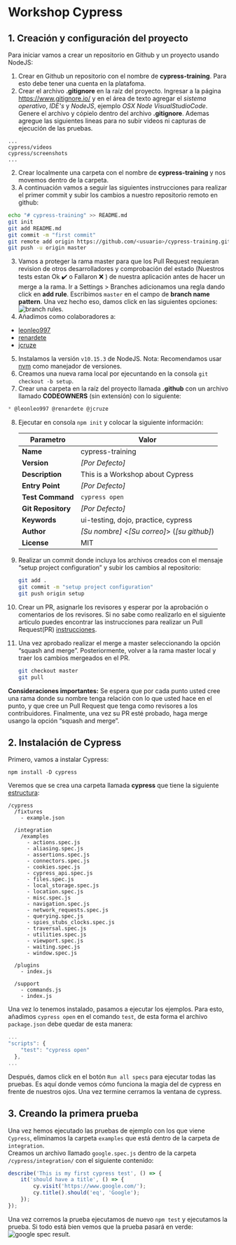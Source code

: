 # Workshop Cypress
## 1. Creación y configuración del proyecto
Para iniciar vamos a crear un repositorio en Github y un proyecto usando NodeJS:
1. Crear en Github un repositorio con el nombre de **cypress-training**. Para esto debe tener una cuenta en la platafoma.
2. Crear el archivo **.gitignore** en la raíz del proyecto. Ingresar a la página <https://www.gitignore.io/> y en el área de texto  agregar el _sistema operativo_, _IDE's_ y _NodeJS_, ejemplo _OSX Node VisualStudioCode_. Genere el archivo y cópielo dentro del archivo **.gitignore**. Ademas agregue las siguientes lineas para no subir videos ni capturas de ejecución de las pruebas.
  ```
  ...
  cypress/videos
  cypress/screenshots
  ...
  ```
2. Crear localmente una carpeta con el nombre de **cypress-training** y nos movemos dentro de la carpeta.
2. A continuación vamos a seguir las siguientes instrucciones para realizar el primer commit y subir los cambios a nuestro repositorio remoto en github: 
```bash
echo "# cypress-training" >> README.md
git init
git add README.md
git commit -m "first commit"
git remote add origin https://github.com/<usuario>/cypress-training.git
git push -u origin master
```
3. Vamos a proteger la rama master para que los Pull Request requieran revision de otros desarrolladores y comprobación del estado (Nuestros tests estan Ok :heavy_check_mark: o Fallaron :x: ) de nuestra aplicación antes de hacer un merge a la rama. Ir a Settings > Branches adicionamos una regla dando click en **add rule**. Escribimos `master` en el campo de **branch name pattern**. Una vez hecho eso, damos click en las siguientes opciones:
![branch rules](https://github.com/AgileTestingColombia/cypress-training/blob/media/images/branch-rules.png).
4. Añadimos como colaboradores a:
* [leonleo997](https://github.com/leonleo997)
* [renardete](https://github.com/renardete)
* [jcruze](https://github.com/jcruze)
5. Instalamos la versión `v10.15.3` de NodeJS. Nota: Recomendamos usar [nvm](https://github.com/nvm-sh/nvm) como manejador de versiones.
6. Creamos una nueva rama local por ejecuntando en la consola `git checkout -b setup`.
1. Crear una carpeta en la raíz del proyecto llamada **.github** con un archivo llamado **CODEOWNERS** (sin extensión) con lo siguiente:
```js
* @leonleo997 @renardete @jcruze
```
8. Ejecutar en consola `npm init` y colocar la siguiente información:

   | Parametro          | Valor                                         |
   | ------------------ | ----------                                    |
   | **Name**           | cypress-training                              |
   | **Version**        | _[Por Defecto]_                               |
   | **Description**    | This is a Workshop about Cypress              |
   | **Entry Point**    | _[Por Defecto]_                               |
   | **Test Command**   | `cypress open`                                |
   | **Git Repository** | _[Por Defecto]_                               |
   | **Keywords**       | ui-testing, dojo, practice, cypress           |
   | **Author**         | _[Su nombre]_ <_[Su correo]_> (_[su github]_) |
   | **License**        | MIT                                           |
1. Realizar un commit donde incluya los archivos creados con el mensaje “setup project configuration” y subir los cambios al repositorio:

    ```bash
    git add .
    git commit -m "setup project configuration"
    git push origin setup
    ```

1. Crear un PR, asignarle los revisores y esperar por la aprobación o comentarios de los revisores. Si no sabe como realizarlo en el siguiente articulo puedes encontrar las instrucciones para realizar un Pull Request(PR) [instrucciones](https://help.github.com/articles/creating-a-pull-request/).
1. Una vez aprobado realizar el merge a master seleccionando la opción “squash and merge”. Posteriormente, volver a la rama master local y traer los cambios mergeados en el PR.
    ```bash
    git checkout master
    git pull
    ```

**Consideraciones importantes:** Se espera que por cada punto usted cree una rama donde su nombre tenga relación con lo que usted hace en el punto, y que cree un Pull Request que tenga como revisores a los contribuidores. Finalmente, una vez su PR esté probado, haga merge usango la opción “squash and merge”.

## 2. Instalación de Cypress
Primero, vamos a instalar Cypress:
```
npm install -D cypress  
````
Veremos que se crea una carpeta llamada **cypress** que tiene la siguiente [estructura](https://docs.cypress.io/guides/core-concepts/writing-and-organizing-tests.html#Folder-Structure):
```
/cypress
  /fixtures
    - example.json

  /integration
    /examples
      - actions.spec.js
      - aliasing.spec.js
      - assertions.spec.js
      - connectors.spec.js
      - cookies.spec.js
      - cypress_api.spec.js
      - files.spec.js
      - local_storage.spec.js
      - location.spec.js
      - misc.spec.js
      - navigation.spec.js
      - network_requests.spec.js
      - querying.spec.js
      - spies_stubs_clocks.spec.js
      - traversal.spec.js
      - utilities.spec.js
      - viewport.spec.js
      - waiting.spec.js
      - window.spec.js

  /plugins
    - index.js

  /support
    - commands.js
    - index.js
```
Una vez lo tenemos instalado, pasamos a ejecutar los ejemplos. Para esto, añadimos `cypress open` en el comando `test`, de esta forma el archivo `package.json` debe quedar de esta manera:
```javascript
...
"scripts": {
    "test": "cypress open"
  },
...
```
Después, damos click en el botón `Run all specs` para ejecutar todas las pruebas. Es aquí donde vemos cómo funciona la magia del de cypress en frente de nuestros ojos. Una vez termine cerramos la ventana de cypress.

## 3. Creando la primera prueba
Una vez hemos ejecutado las pruebas de ejemplo con los que viene `Cypress`, eliminamos la carpeta `examples` que está dentro de la carpeta de `integration`.  
Creamos un archivo llamado `google.spec.js` dentro de la carpeta `/cypress/integration/` con el siguiente contenido:  
```javascript
describe('This is my first cypress test', () => {
    it('should have a title', () => {
        cy.visit('https://www.google.com/');
        cy.title().should('eq', 'Google');
    });
});
```
Una vez corremos la prueba ejecutamos de nuevo `npm test` y ejecutamos la prueba. Si todo está bien vemos que la prueba pasará en verde:  
![google spec result](https://github.com/AgileTestingColombia/cypress-training/blob/media/images/google-spec.png).

